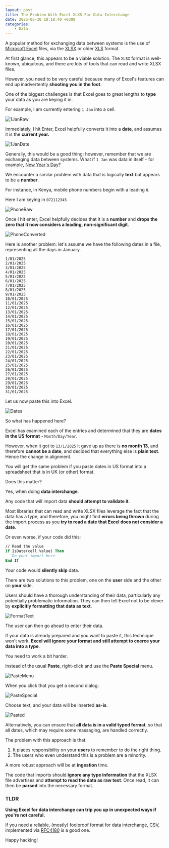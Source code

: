 ```yaml
---
layout: post
title: The Problem With Excel XLXS For Data Interchange
date: 2025-06-30 10:18:40 +0300
categories:
    - Data
---
```


A popular method for exchanging data between systems is the use of [Microsoft Excel](https://www.microsoft.com/en-us/microsoft-365/excel) files, via the [XLSX](https://learn.microsoft.com/en-us/openspecs/office_standards/ms-xlsx/2c5dee00-eff2-4b22-92b6-0738acd4475e) or older [XLS](https://learn.microsoft.com/en-us/openspecs/office_file_formats/ms-xls/cd03cb5f-ca02-4934-a391-bb674cb8aa06) format.

At first glance, this appears to be a viable solution. The `XLSX` format is well-known, ubiquitous, and there are lots of tools that can read and write XLSX files.

However, you need to be very careful because many of Excel's features can end up inadvertently **shooting you in the foot**.

One of the biggest challenges is that Excel goes to great lengths to **type** your data as you are keying it in.

For example, I am currently entering `1 Jan` into a cell. 

![1JanRaw](../images/2025/07/1JanRaw.png)

Immediately, I hit Enter, Excel helpfully converts it into a **date**, and assumes it is the **current year.**

![1JanDate](../images/2025/07/1JanDate.png)

Generally, this would be a good thing; however, remember that we are exchanging data between systems. What if `1 Jan` was data in itself - for example, [New Year's Day](https://en.wikipedia.org/wiki/New_Year%27s_Day)?

We encounter a similar problem with data that is logically **text** but appears to be a **number**.

For instance, in Kenya, mobile phone numbers begin with a leading `0`.

Here I am keying in `072112345`

![PhoneRaw](../images/2025/07/PhoneRaw.png)

Once I hit enter, Excel helpfully decides that it is a **number** and **drops the zero that it now considers a leading, non-significant digit**.

![PhoneConverted](../images/2025/07/PhoneConverted.png)

Here is another problem: let's assume we have the following dates in a file, representing all the days in January.

```plaintext
1/01/2025
2/01/2025
3/01/2025
4/01/2025
5/01/2025
6/01/2025
7/01/2025
8/01/2025
9/01/2025
10/01/2025
11/01/2025
12/01/2025
13/01/2025
14/01/2025
15/01/2025
16/01/2025
17/01/2025
18/01/2025
19/01/2025
20/01/2025
21/01/2025
22/01/2025
23/01/2025
24/01/2025
25/01/2025
26/01/2025
27/01/2025
28/01/2025
29/01/2025
30/01/2025
31/01/2025
```

Let us now paste this into Excel.

![Dates](../images/2025/07/Dates.png)

So what has happened here?

Excel has examined each of the entries and determined that they are **dates in the US format** - `Month/Day/Year`.

However, when it got to `13/1/2025` it gave up as there is **no month 13**, and therefore **cannot be a date**, and decided that everything else is **plain text**. Hence the change in alignment.

You will get the same problem if you paste dates in US format into a spreadsheet that is in UK (or other) format.

Does this matter?

Yes, when doing **data interchange**.

Any code that will import data **should attempt to validate it**.

Most libraries that can read and write XLSX files leverage the fact that the data has a type, and therefore, you might find **errors being thrown** during the import process as you **try to read a date that Excel does not consider a date**.

Or even worse, if your code did this:

```vb
// Read the value
If IsDate(cell.Value) Then
  'Do your import here
End If
```

Your code would **silently skip** data.

There are two solutions to this problem, one on the **user** side and the other on **your** side.

Users should have a thorough understanding of their data, particularly any potentially problematic information. They can then tell Excel not to be clever by **explicitly formatting that data as text**.

![FormatText](../images/2025/07/FormatText.png)

The user can then go ahead to enter their data.

If your data is already prepared and you want to paste it, this technique won't work. **Excel will ignore your format and still attempt to coerce your data into a type**.

You need to work a bit harder.

Instead of the usual **Paste**, right-click and use the **Paste Special** menu.

![PasteMenu](../images/2025/07/PasteMenu.png)

When you click that you get a second dialog:

![PasteSpecial](../images/2025/07/PasteSpecial.png)

Choose text, and your data will be inserted **as-is**.

![Pasted](../images/2025/07/Pasted.png)

Alternatively, you can ensure that **all data is in a valid typed format**, so that all dates, which may require some massaging, are handled correctly.

The problem with this approach is that:

1. It places responsibility on your **users** to remember to do the right thing.
2. The users who even understand this is a problem are a minority.

A more robust approach will be at **ingestion** time.

The code that imports should **ignore any type information** that the XLSX file advertises and **attempt to read the data as raw text**. Once read, it can then be **parsed** into the necessary format.

### TLDR

**Using Excel for data interchange can trip you up in unexpected ways if you're not careful.**

If you need a reliable, (mostly) foolproof format for data interchange, [CSV](https://en.wikipedia.org/wiki/Comma-separated_values), implemented via [RFC4180](https://datatracker.ietf.org/doc/html/rfc4180) is a good one.

Happy hacking!
